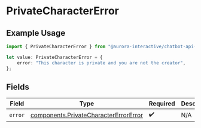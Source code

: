 # PrivateCharacterError

## Example Usage

```typescript
import { PrivateCharacterError } from "@aurora-interactive/chatbot-api-sdk/models/components";

let value: PrivateCharacterError = {
    error: "This character is private and you are not the creator",
};
```

## Fields

| Field                                                                                          | Type                                                                                           | Required                                                                                       | Description                                                                                    |
| ---------------------------------------------------------------------------------------------- | ---------------------------------------------------------------------------------------------- | ---------------------------------------------------------------------------------------------- | ---------------------------------------------------------------------------------------------- |
| `error`                                                                                        | [components.PrivateCharacterErrorError](../../models/components/privatecharactererrorerror.md) | :heavy_check_mark:                                                                             | N/A                                                                                            |